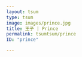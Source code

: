 ```yaml
---
layout: tsum
type: tsum
image: images/prince.jpg
title: 王子 | Prince
permalink: tsumtsum/prince
ID: "prince"

---
```


